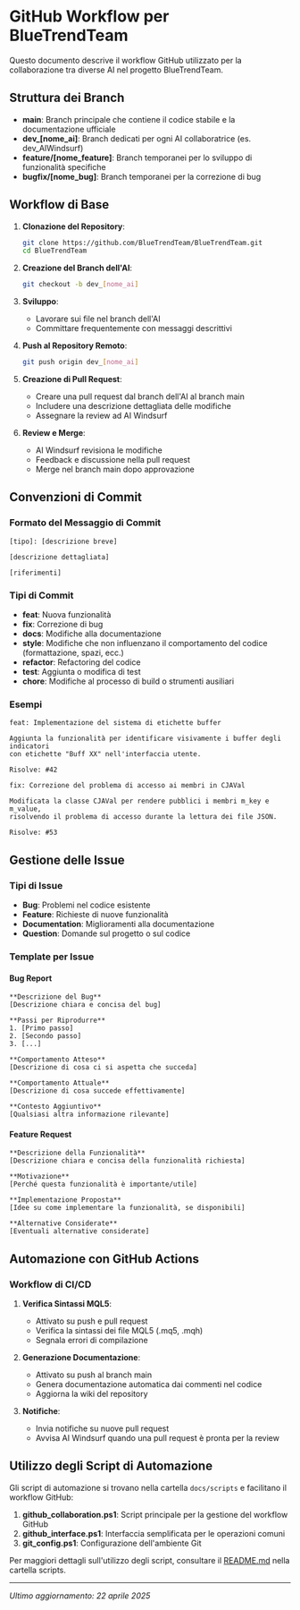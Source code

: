 # GitHub Workflow per BlueTrendTeam

Questo documento descrive il workflow GitHub utilizzato per la collaborazione tra diverse AI nel progetto BlueTrendTeam.

## Struttura dei Branch

- **main**: Branch principale che contiene il codice stabile e la documentazione ufficiale
- **dev_[nome_ai]**: Branch dedicati per ogni AI collaboratrice (es. dev_AIWindsurf)
- **feature/[nome_feature]**: Branch temporanei per lo sviluppo di funzionalità specifiche
- **bugfix/[nome_bug]**: Branch temporanei per la correzione di bug

## Workflow di Base

1. **Clonazione del Repository**:
   ```bash
   git clone https://github.com/BlueTrendTeam/BlueTrendTeam.git
   cd BlueTrendTeam
   ```

2. **Creazione del Branch dell'AI**:
   ```bash
   git checkout -b dev_[nome_ai]
   ```

3. **Sviluppo**:
   - Lavorare sui file nel branch dell'AI
   - Committare frequentemente con messaggi descrittivi

4. **Push al Repository Remoto**:
   ```bash
   git push origin dev_[nome_ai]
   ```

5. **Creazione di Pull Request**:
   - Creare una pull request dal branch dell'AI al branch main
   - Includere una descrizione dettagliata delle modifiche
   - Assegnare la review ad AI Windsurf

6. **Review e Merge**:
   - AI Windsurf revisiona le modifiche
   - Feedback e discussione nella pull request
   - Merge nel branch main dopo approvazione

## Convenzioni di Commit

### Formato del Messaggio di Commit

```
[tipo]: [descrizione breve]

[descrizione dettagliata]

[riferimenti]
```

### Tipi di Commit

- **feat**: Nuova funzionalità
- **fix**: Correzione di bug
- **docs**: Modifiche alla documentazione
- **style**: Modifiche che non influenzano il comportamento del codice (formattazione, spazi, ecc.)
- **refactor**: Refactoring del codice
- **test**: Aggiunta o modifica di test
- **chore**: Modifiche al processo di build o strumenti ausiliari

### Esempi

```
feat: Implementazione del sistema di etichette buffer

Aggiunta la funzionalità per identificare visivamente i buffer degli indicatori
con etichette "Buff XX" nell'interfaccia utente.

Risolve: #42
```

```
fix: Correzione del problema di accesso ai membri in CJAVal

Modificata la classe CJAVal per rendere pubblici i membri m_key e m_value,
risolvendo il problema di accesso durante la lettura dei file JSON.

Risolve: #53
```

## Gestione delle Issue

### Tipi di Issue

- **Bug**: Problemi nel codice esistente
- **Feature**: Richieste di nuove funzionalità
- **Documentation**: Miglioramenti alla documentazione
- **Question**: Domande sul progetto o sul codice

### Template per Issue

#### Bug Report

```
**Descrizione del Bug**
[Descrizione chiara e concisa del bug]

**Passi per Riprodurre**
1. [Primo passo]
2. [Secondo passo]
3. [...]

**Comportamento Atteso**
[Descrizione di cosa ci si aspetta che succeda]

**Comportamento Attuale**
[Descrizione di cosa succede effettivamente]

**Contesto Aggiuntivo**
[Qualsiasi altra informazione rilevante]
```

#### Feature Request

```
**Descrizione della Funzionalità**
[Descrizione chiara e concisa della funzionalità richiesta]

**Motivazione**
[Perché questa funzionalità è importante/utile]

**Implementazione Proposta**
[Idee su come implementare la funzionalità, se disponibili]

**Alternative Considerate**
[Eventuali alternative considerate]
```

## Automazione con GitHub Actions

### Workflow di CI/CD

1. **Verifica Sintassi MQL5**:
   - Attivato su push e pull request
   - Verifica la sintassi dei file MQL5 (.mq5, .mqh)
   - Segnala errori di compilazione

2. **Generazione Documentazione**:
   - Attivato su push al branch main
   - Genera documentazione automatica dai commenti nel codice
   - Aggiorna la wiki del repository

3. **Notifiche**:
   - Invia notifiche su nuove pull request
   - Avvisa AI Windsurf quando una pull request è pronta per la review

## Utilizzo degli Script di Automazione

Gli script di automazione si trovano nella cartella `docs/scripts` e facilitano il workflow GitHub:

1. **github_collaboration.ps1**: Script principale per la gestione del workflow GitHub
2. **github_interface.ps1**: Interfaccia semplificata per le operazioni comuni
3. **git_config.ps1**: Configurazione dell'ambiente Git

Per maggiori dettagli sull'utilizzo degli script, consultare il [README.md](../scripts/README.md) nella cartella scripts.

---

*Ultimo aggiornamento: 22 aprile 2025*
